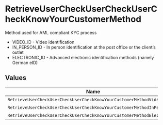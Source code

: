 # RetrieveUserCheckUserCheckUserCheckKnowYourCustomerMethod

Method used for AML compliant KYC process
* VIDEO_ID - Video identification
* IN_PERSON_ID - In person identification at the post office or the client’s outlet
* ELECTRONIC_ID - Advanced electronic identification methods (namely German eID)


## Values

| Name                                                                    | Value                                                                   |
| ----------------------------------------------------------------------- | ----------------------------------------------------------------------- |
| `RetrieveUserCheckUserCheckUserCheckKnowYourCustomerMethodVideoID`      | VIDEO_ID                                                                |
| `RetrieveUserCheckUserCheckUserCheckKnowYourCustomerMethodInPersonID`   | IN_PERSON_ID                                                            |
| `RetrieveUserCheckUserCheckUserCheckKnowYourCustomerMethodElectronicID` | ELECTRONIC_ID                                                           |